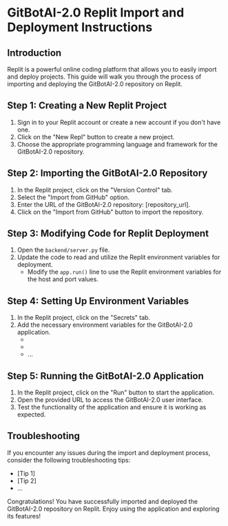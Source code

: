 # GitBotAI-2.0 Replit Import and Deployment Instructions

## Introduction
Replit is a powerful online coding platform that allows you to easily import and deploy projects. This guide will walk you through the process of importing and deploying the GitBotAI-2.0 repository on Replit.

## Step 1: Creating a New Replit Project
1. Sign in to your Replit account or create a new account if you don't have one.
2. Click on the "New Repl" button to create a new project.
3. Choose the appropriate programming language and framework for the GitBotAI-2.0 repository.

## Step 2: Importing the GitBotAI-2.0 Repository
1. In the Replit project, click on the "Version Control" tab.
2. Select the "Import from GitHub" option.
3. Enter the URL of the GitBotAI-2.0 repository: [repository_url].
4. Click on the "Import from GitHub" button to import the repository.

## Step 3: Modifying Code for Replit Deployment
1. Open the `backend/server.py` file.
2. Update the code to read and utilize the Replit environment variables for deployment.
   - Modify the `app.run()` line to use the Replit environment variables for the host and port values.

## Step 4: Setting Up Environment Variables
1. In the Replit project, click on the "Secrets" tab.
2. Add the necessary environment variables for the GitBotAI-2.0 application.
   - [Variable 1]: [Description]
   - [Variable 2]: [Description]
   - ...

## Step 5: Running the GitBotAI-2.0 Application
1. In the Replit project, click on the "Run" button to start the application.
2. Open the provided URL to access the GitBotAI-2.0 user interface.
3. Test the functionality of the application and ensure it is working as expected.

## Troubleshooting
If you encounter any issues during the import and deployment process, consider the following troubleshooting tips:
- [Tip 1]
- [Tip 2]
- ...

Congratulations! You have successfully imported and deployed the GitBotAI-2.0 repository on Replit. Enjoy using the application and exploring its features!
